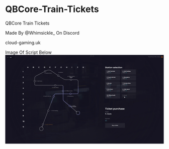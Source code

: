 # QBCore-Train-Tickets
QBCore Train Tickets


Made By @Whimsickle_ On Discord

cloud-gaming.uk

Image Of Script Below
![Alt text](https://github.com/CloudGamingServices/ESX-Train-Tickets/blob/main/ESX%20Train%20Tickets/Untitled-1_67517c73-7978-412e-bffb-d898fed05242.png)
